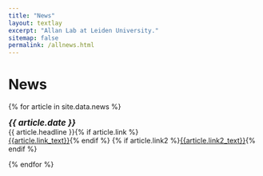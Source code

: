 ```yaml
---
title: "News"
layout: textlay
excerpt: "Allan Lab at Leiden University."
sitemap: false
permalink: /allnews.html
---
```


# News

{% for article in site.data.news %}
<p>
    <span style="font-size: 1.2em;"><em><b>{{ article.date }}</b></em></span><br>
    {{ article.headline }}{% if article.link %}<br><a href="{{article.link}}">{{article.link_text}}</a>{% endif %}
    {% if article.link2 %}<a href="{{article.link2}}">{{article.link2_text}}</a>{% endif %}
</p>
{% endfor %}
